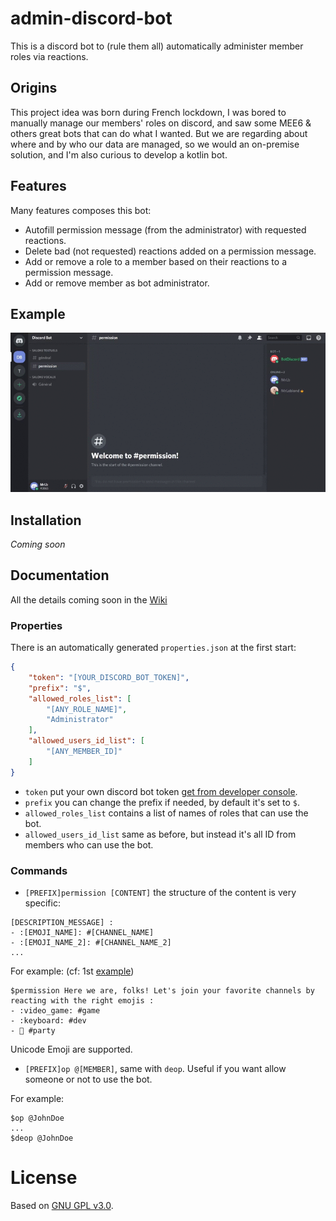 # admin-discord-bot
This is a discord bot to (rule them all) automatically administer member roles via reactions.

## Origins
This project idea was born during French lockdown, I was bored to manually manage our members' roles on discord, and saw 
some MEE6 & others great bots that can do what I wanted. But we are regarding about where and by who our data are 
managed, so we would an on-premise solution, and I'm also curious to develop a kotlin bot.

## Features
Many features composes this bot:
* Autofill permission message (from the administrator) with requested reactions.
* Delete bad (not requested) reactions added on a permission message.
* Add or remove a role to a member based on their reactions to a permission message.
* Add or remove member as bot administrator.

## Example
![](assets/discord-bot-example1.gif)


## Installation
_Coming soon_

## Documentation
All the details coming soon in the [Wiki](https://github.com/GBenoitG/admin-discord-bot/wiki)
### Properties
There is an automatically generated `properties.json` at the first start: 
```json
{
    "token": "[YOUR_DISCORD_BOT_TOKEN]",
    "prefix": "$",
    "allowed_roles_list": [
        "[ANY_ROLE_NAME]",
        "Administrator"
    ],
    "allowed_users_id_list": [
        "[ANY_MEMBER_ID]"
    ]
}
```

* `token` put your own discord bot token [get from developer console](https://discord.com/developers/applications).
* `prefix` you can change the prefix if needed, by default it's set to `$`.
* `allowed_roles_list` contains a list of names of roles that can use the bot.
* `allowed_users_id_list` same as before, but instead it's all ID from members who can use the bot.

### Commands

* `[PREFIX]permission [CONTENT]` the structure of the content is very specific:
```
[DESCRIPTION_MESSAGE] : 
- :[EMOJI_NAME]: #[CHANNEL_NAME]
- :[EMOJI_NAME_2]: #[CHANNEL_NAME_2]
...
```
For example: (cf: 1st [example](#example))
```
$permission Here we are, folks! Let's join your favorite channels by reacting with the right emojis : 
- :video_game: #game
- :keyboard: #dev
- 🎉 #party
```
Unicode Emoji are supported.

* `[PREFIX]op @[MEMBER]`, same with `deop`.
Useful if you want allow someone or not to use the bot.

For example:
```
$op @JohnDoe
...
$deop @JohnDoe
```

# License
Based on [GNU GPL v3.0](LICENSE).
